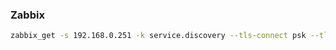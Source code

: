 ### Zabbix
```bash
zabbix_get -s 192.168.0.251 -k service.discovery --tls-connect psk --tls-psk-identity fs-gt --tls-psk-file ./fs-gt.psk
```
